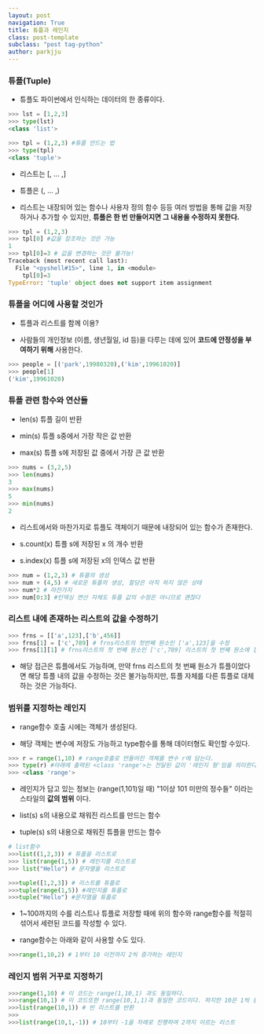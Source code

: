 ```yaml
---
layout: post
navigation: True
title: 튜플과 레인지
class: post-template
subclass: "post tag-python"
author: parkjju
---
```


### 튜플(Tuple)

- 튜플도 파이썬에서 인식하는 데이터의 한 종류이다.

```python
>>> lst = [1,2,3]
>>> type(lst)
<class 'list'>
```

```python
>>> tpl = (1,2,3) #튜플 만드는 법
>>> type(tpl)
<class 'tuple'>
```

- 리스트는 [, ... ,]

- 튜플은 (, ... ,)

- 리스트는 내장되어 있는 함수나 사용자 정의 함수 등등 여러 방법을 통해 값을 저장하거나 추가할 수 있지만, **튜플은 한 번 만들어지면 그 내용을 수정하지 못한다.**

```python
>>> tpl = (1,2,3)
>>> tpl[0] #값을 참조하는 것은 가능
1
>>> tpl[0]=3 # 값을 변경하는 것은 불가능!
Traceback (most recent call last):
  File "<pyshell#15>", line 1, in <module>
    tpl[0]=3
TypeError: 'tuple' object does not support item assignment
```

### 튜플을 어디에 사용할 것인가

- 튜플과 리스트를 함께 이용?

- 사람들의 개인정보 (이름, 생년월일, id 등)을 다루는 데에 있어 **코드에 안정성을 부여하기 위해** 사용한다.

```python
>>> people = [('park',19980320),('kim',19961020)]
>>> people[1]
('kim',19961020)
```

### 튜플 관련 함수와 연산들

- len(s) 튜플 길이 반환

- min(s) 튜플 s중에서 가장 작은 값 반환

- max(s) 튜플 s에 저장된 값 중에서 가장 큰 값 반환

```python
>>> nums = (3,2,5)
>>> len(nums)
3
>>> max(nums)
5
>>> min(nums)
2
```

- 리스트에서와 마찬가지로 튜플도 객체이기 때문에 내장되어 있는 함수가 존재한다.

- s.count(x) 튜플 s에 저장된 x 의 개수 반환

- s.index(x) 튜플 s에 저장된 x의 인덱스 값 반환

```python
>>> num = (1,2,3) # 튜플의 생성
>>> num + (4,5) # 새로운 튜플의 생성, 할당은 아직 하지 않은 상태
>>> num*2 # 마찬가지
>>> num[0:3] #인덱싱 연산 자체도 튜플 값의 수정은 아니므로 괜찮다
```

### 리스트 내에 존재하는 리스트의 값을 수정하기

```python
>>> frns = [['a',123],['b',456]]
>>> frns[1] = ['c',789] # frns리스트의 첫번째 원소인 ['a',123]을 수정
>>> frns[1][1] # frns리스트의 첫 번째 원소인 ['c',789] 리스트의 첫 번째 원소에 접근하는 방법 !
```

- 해당 접근은 튜플에서도 가능하며, 만약 frns 리스트의 첫 번째 원소가 튜플이었다면 해당 튜플 내의 값을 수정하는 것은 불가능하지만, 튜플 자체를 다른 튜플로 대체하는 것은 가능하다.

### 범위를 지정하는 레인지

- range함수 호출 시에는 객체가 생성된다.

- 해당 객체는 변수에 저장도 가능하고 type함수를 통해 데이터형도 확인할 수있다.

```python
>>> r = range(1,10) # range호출로 만들어진 객체를 변수 r에 담는다.
>>> type(r) #아래에 출력된 <class 'range'>는 전달된 값이 '레인지 형'임을 의미한다.
>>> <class 'range'>
```

- 레인지가 담고 있는 정보는 (range(1,101)일 때) "1이상 101 미만의 정수들" 이라는 스타일의 **값의 범위** 이다.

- list(s) s의 내용으로 채워진 리스트를 만드는 함수

- tuple(s) s의 내용으로 채워진 튜플을 만드는 함수

```python
# list함수
>>>list((1,2,3)) # 튜플을 리스트로
>>> list(range(1,5)) # 레인지를 리스트로
>>> list("Hello") # 문자열을 리스트로
```

```python
>>>tuple([1,2,3]) # 리스트를 튜플로
>>>tuple(range(1,5)) #레인지를 튜플로
>>>tuple("Hello") #문자열을 튜플로
```

- 1~100까지의 수를 리스트나 튜플로 저장할 때에 위의 함수와 range함수를 적절히 섞어서 세련된 코드를 작성할 수 있다.

- range함수는 아래와 같이 사용할 수도 있다.

```python
>>>range(1,10,2) # 1부터 10 이전까지 2씩 증가하는 레인지
```

### 레인지 범위 거꾸로 지정하기

```python
>>>range(1,10) # 이 코드는 range(1,10,1) 과도 동일하다.
>>>range(10,1) # 이 코드또한 range(10,1,1)과 동일한 코드이다. 하지만 10은 1씩 증가해서 1까지 가까워질 수 없다.
>>>list(range(10,1)) # 빈 리스트를 반환
>>>
>>>list(range(10,1,-1)) # 10부터 -1을 차례로 진행하여 2까지 이르는 리스트
```
